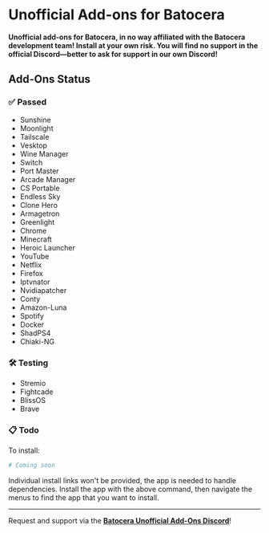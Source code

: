 # Unofficial Add-ons for Batocera

**Unofficial add-ons for Batocera, in no way affiliated with the Batocera development team! Install at your own risk. You will find no support in the official Discord—better to ask for support in our own Discord!**

## Add-Ons Status

### ✅ Passed
- Sunshine
- Moonlight
- Tailscale
- Vesktop
- Wine Manager
- Switch
- Port Master
- Arcade Manager
- CS Portable
- Endless Sky
- Clone Hero
- Armagetron
- Greenlight
- Chrome
- Minecraft
- Heroic Launcher
- YouTube
- Netflix
- Firefox
- Iptvnator
- Nvidiapatcher
- Conty
- Amazon-Luna
- Spotify
- Docker
- ShadPS4
- Chiaki-NG

### 🛠️ Testing
- Stremio
- Fightcade
- BlissOS
- Brave

### 📋 Todo

To install:

```bash
# Coming soon
```

Individual install links won't be provided, the app is needed to handle dependencies. Install the app with the above command, then navigate the menus to find the app that you want to install.

---

Request and support via the **[Batocera Unofficial Add-Ons Discord](https://discord.gg/5sfHzMuQ)**!

